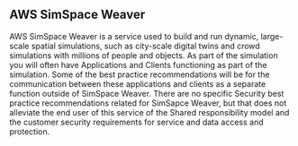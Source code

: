 ## AWS SimSpace Weaver

AWS SimSpace Weaver is a service used to build and run dynamic, large-scale spatial simulations, such as city-scale digital twins and crowd simulations with millions of people and objects. As part of the simulation you will often have Applications and Clients functioning as part of the simulation. Some of the best practice recommendations will be for the communication between these applications and clients as a separate function outside of SimSpace Weaver. There are no specific Security best practice recommendations related for SimSapce Weaver, but that does not alleviate the end user of this service of the Shared responsibility model and the customer security requirements for service and data access and protection.